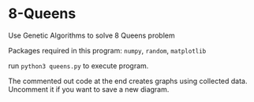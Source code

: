 # 8-Queens
Use Genetic Algorithms to solve 8 Queens problem

Packages required in this program: `numpy`, `random`, `matplotlib`

run `python3 queens.py` to execute program.

The commented out code at the end creates graphs using collected data. Uncomment it if you want to save a new diagram.
